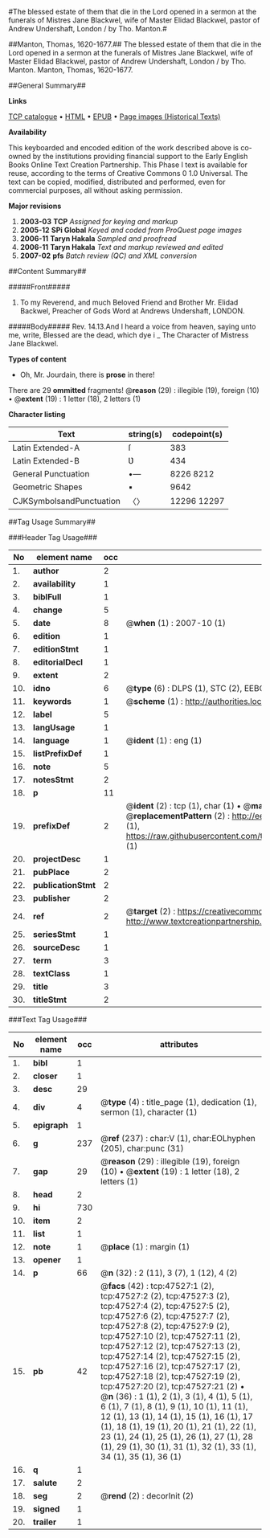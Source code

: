 #The blessed estate of them that die in the Lord opened in a sermon at the funerals of Mistres Jane Blackwel, wife of Master Elidad Blackwel, pastor of Andrew Undershaft, London / by Tho. Manton.#

##Manton, Thomas, 1620-1677.##
The blessed estate of them that die in the Lord opened in a sermon at the funerals of Mistres Jane Blackwel, wife of Master Elidad Blackwel, pastor of Andrew Undershaft, London / by Tho. Manton.
Manton, Thomas, 1620-1677.

##General Summary##

**Links**

[TCP catalogue](http://www.ota.ox.ac.uk/tcp/)  • 
[HTML](http://tei.it.ox.ac.uk/tcp/Texts-HTML/free/A51/A51834.html)  • 
[EPUB](http://tei.it.ox.ac.uk/tcp/Texts-EPUB/free/A51/A51834.epub) • 
[Page images (Historical Texts)](https://data.historicaltexts.jisc.ac.uk/view?pubId=eebo-11343113e&pageId=eebo-11343113e-47527-1)

**Availability**

This keyboarded and encoded edition of the
	       work described above is co-owned by the institutions
	       providing financial support to the Early English Books
	       Online Text Creation Partnership. This Phase I text is
	       available for reuse, according to the terms of Creative
	       Commons 0 1.0 Universal. The text can be copied,
	       modified, distributed and performed, even for
	       commercial purposes, all without asking permission.

**Major revisions**

1. __2003-03__ __TCP__ *Assigned for keying and markup*
1. __2005-12__ __SPi Global__ *Keyed and coded from ProQuest page images*
1. __2006-11__ __Taryn Hakala__ *Sampled and proofread*
1. __2006-11__ __Taryn Hakala__ *Text and markup reviewed and edited*
1. __2007-02__ __pfs__ *Batch review (QC) and XML conversion*

##Content Summary##

#####Front#####

1. To my Reverend, and much Beloved Friend and Brother Mr. Elidad Backwel, Preacher of Gods Word at Andrews Undershaft, LONDON.

#####Body#####
Rev. 14.13.And I heard a voice from heaven, saying unto me, write, Blessed are the dead, which dye i
    _ The Character of Mistress Jane Blackwel.

**Types of content**

  * Oh, Mr. Jourdain, there is **prose** in there!

There are 29 **ommitted** fragments! 
 @__reason__ (29) : illegible (19), foreign (10)  •  @__extent__ (19) : 1 letter (18), 2 letters (1)

**Character listing**


|Text|string(s)|codepoint(s)|
|---|---|---|
|Latin Extended-A|ſ|383|
|Latin Extended-B|Ʋ|434|
|General Punctuation|•—|8226 8212|
|Geometric Shapes|▪|9642|
|CJKSymbolsandPunctuation|〈〉|12296 12297|

##Tag Usage Summary##

###Header Tag Usage###

|No|element name|occ|attributes|
|---|---|---|---|
|1.|__author__|2||
|2.|__availability__|1||
|3.|__biblFull__|1||
|4.|__change__|5||
|5.|__date__|8| @__when__ (1) : 2007-10 (1)|
|6.|__edition__|1||
|7.|__editionStmt__|1||
|8.|__editorialDecl__|1||
|9.|__extent__|2||
|10.|__idno__|6| @__type__ (6) : DLPS (1), STC (2), EEBO-CITATION (1), OCLC (1), VID (1)|
|11.|__keywords__|1| @__scheme__ (1) : http://authorities.loc.gov/ (1)|
|12.|__label__|5||
|13.|__langUsage__|1||
|14.|__language__|1| @__ident__ (1) : eng (1)|
|15.|__listPrefixDef__|1||
|16.|__note__|5||
|17.|__notesStmt__|2||
|18.|__p__|11||
|19.|__prefixDef__|2| @__ident__ (2) : tcp (1), char (1)  •  @__matchPattern__ (2) : ([0-9\-]+):([0-9IVX]+) (1), (.+) (1)  •  @__replacementPattern__ (2) : http://eebo.chadwyck.com/downloadtiff?vid=$1&page=$2 (1), https://raw.githubusercontent.com/textcreationpartnership/Texts/master/tcpchars.xml#$1 (1)|
|20.|__projectDesc__|1||
|21.|__pubPlace__|2||
|22.|__publicationStmt__|2||
|23.|__publisher__|2||
|24.|__ref__|2| @__target__ (2) : https://creativecommons.org/publicdomain/zero/1.0/ (1), http://www.textcreationpartnership.org/docs/. (1)|
|25.|__seriesStmt__|1||
|26.|__sourceDesc__|1||
|27.|__term__|3||
|28.|__textClass__|1||
|29.|__title__|3||
|30.|__titleStmt__|2||


###Text Tag Usage###

|No|element name|occ|attributes|
|---|---|---|---|
|1.|__bibl__|1||
|2.|__closer__|1||
|3.|__desc__|29||
|4.|__div__|4| @__type__ (4) : title_page (1), dedication (1), sermon (1), character (1)|
|5.|__epigraph__|1||
|6.|__g__|237| @__ref__ (237) : char:V (1), char:EOLhyphen (205), char:punc (31)|
|7.|__gap__|29| @__reason__ (29) : illegible (19), foreign (10)  •  @__extent__ (19) : 1 letter (18), 2 letters (1)|
|8.|__head__|2||
|9.|__hi__|730||
|10.|__item__|2||
|11.|__list__|1||
|12.|__note__|1| @__place__ (1) : margin (1)|
|13.|__opener__|1||
|14.|__p__|66| @__n__ (32) : 2 (11), 3 (7), 1 (12), 4 (2)|
|15.|__pb__|42| @__facs__ (42) : tcp:47527:1 (2), tcp:47527:2 (2), tcp:47527:3 (2), tcp:47527:4 (2), tcp:47527:5 (2), tcp:47527:6 (2), tcp:47527:7 (2), tcp:47527:8 (2), tcp:47527:9 (2), tcp:47527:10 (2), tcp:47527:11 (2), tcp:47527:12 (2), tcp:47527:13 (2), tcp:47527:14 (2), tcp:47527:15 (2), tcp:47527:16 (2), tcp:47527:17 (2), tcp:47527:18 (2), tcp:47527:19 (2), tcp:47527:20 (2), tcp:47527:21 (2)  •  @__n__ (36) : 1 (1), 2 (1), 3 (1), 4 (1), 5 (1), 6 (1), 7 (1), 8 (1), 9 (1), 10 (1), 11 (1), 12 (1), 13 (1), 14 (1), 15 (1), 16 (1), 17 (1), 18 (1), 19 (1), 20 (1), 21 (1), 22 (1), 23 (1), 24 (1), 25 (1), 26 (1), 27 (1), 28 (1), 29 (1), 30 (1), 31 (1), 32 (1), 33 (1), 34 (1), 35 (1), 36 (1)|
|16.|__q__|1||
|17.|__salute__|2||
|18.|__seg__|2| @__rend__ (2) : decorInit (2)|
|19.|__signed__|1||
|20.|__trailer__|1||
